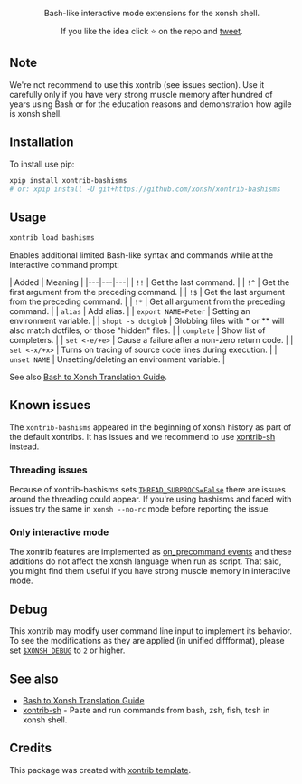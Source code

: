 <p align="center">
Bash-like interactive mode extensions for the xonsh shell.
</p>

<p align="center">
If you like the idea click ⭐ on the repo and <a href="https://twitter.com/intent/tweet?text=Nice%20xontrib%20for%20the%20xonsh%20shell!&url=https://github.com/xonsh/xontrib-bashisms" target="_blank">tweet</a>.
</p>

## Note

We're not recommend to use this xontrib (see issues section). Use it carefully only if you have very strong muscle memory after hundred of years using Bash or for the education reasons and demonstration how agile is xonsh shell.

## Installation

To install use pip:

```bash
xpip install xontrib-bashisms
# or: xpip install -U git+https://github.com/xonsh/xontrib-bashisms
```

## Usage
```bash
xontrib load bashisms
```

Enables additional limited Bash-like syntax and commands while at the interactive command prompt:

| Added  | Meaning  |
|---|---|---|
| `!!`  | Get the last command.  |
| `!^`  | Get the first argument from the preceding command.  |
| `!$`  | Get the last argument from the preceding command.  |
| `!*`  | Get all argument from the preceding command.  |
| `alias`  | Add alias.  |
| `export NAME=Peter`  | Setting an environment variable.  |
| `shopt -s dotglob`  | Globbing files with * or ** will also match dotfiles, or those "hidden" files.  |
| `complete`  | Show list of completers.  |
| `set <-e/+e>`  |  Cause a failure after a non-zero return code.  |
| `set <-x/+x>` | Turns on tracing of source code lines during execution. |
| `unset NAME`  | Unsetting/deleting an environment variable.  |

See also [Bash to Xonsh Translation Guide](https://xon.sh/bash_to_xsh.html).

## Known issues

The `xontrib-bashisms` appeared in the beginning of xonsh history as part of the default xontribs. It has issues and we recommend to use [xontrib-sh](https://github.com/anki-code/xontrib-sh) instead.

### Threading issues

Because of xontrib-bashisms sets [`THREAD_SUBPROCS=False`](https://xon.sh/envvars.html#thread-subprocs) there are issues around the threading could appear. If you're using bashisms and faced with issues try the same in `xonsh --no-rc` mode before reporting the issue.

### Only interactive mode

The xontrib features are implemented as [on_precommand events](https://xon.sh/events.html#on-precommand) and
these additions do not affect the xonsh language when run as script.
That said, you might find them useful if you have strong muscle memory in interactive mode.

## Debug

This xontrib may modify user command line input to implement its behavior.
To see the modifications as they are applied (in unified diffformat), please set [`$XONSH_DEBUG`](https://xon.sh/envvars.html#xonsh-debug) to `2` or higher.

## See also

* [Bash to Xonsh Translation Guide](https://xon.sh/bash_to_xsh.html)
* [xontrib-sh](https://github.com/anki-code/xontrib-sh) - Paste and run commands from bash, zsh, fish, tcsh in xonsh shell.

## Credits

This package was created with [xontrib template](https://github.com/xonsh/xontrib-template).
